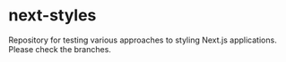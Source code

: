 # next-styles

Repository for testing various approaches to styling Next.js applications. Please check the branches.
